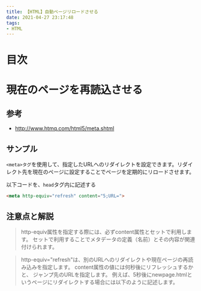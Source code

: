 ```yaml
---
title: 【HTML】自動ページリロードさせる
date: 2021-04-27 23:17:48
tags:
- HTML
---
```

# 目次
<!-- toc -->
<!-- more -->

# 現在のページを再読込させる
## 参考
-	http://www.htmq.com/html5/meta.shtml

## サンプル
`<meta>タグ`を使用して、指定したURLへのリダイレクトを設定できます。リダイレクト先を現在のページに設定することでページを定期的にリロードさせます。

以下コードを、`head`タグ内に記述する

```html
<meta http-equiv="refresh" content="5;URL=">
```

## 注意点と解説
> http-equiv属性を指定する際には、必ずcontent属性とセットで利用します。 セットで利用することでメタデータの定義（名前）とその内容が関連付けられます。

> http-equiv="refresh"は、別のURLへのリダイレクトや現在ページの再読み込みを指定します。 content属性の値には何秒後にリフレッシュするかと、 ジャンプ先のURLを指定します。 例えば、5秒後にnewpage.htmlというページにリダイレクトする場合には以下のように記述します。
